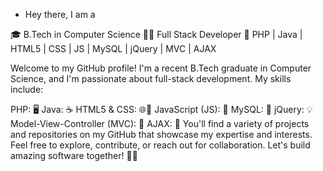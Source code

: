 - Hey there, I am a



🎓 B.Tech in Computer Science
👨‍💻 Full Stack Developer
💼 PHP | Java | HTML5 | CSS | JS | MySQL | jQuery | MVC | AJAX

Welcome to my GitHub profile! I'm a recent B.Tech graduate in Computer Science, and I'm passionate about full-stack development. My skills include:

PHP: 🖥️
Java: ☕
HTML5 & CSS: 🌐🎨
JavaScript (JS): 🚀
MySQL: 🧾
jQuery: 💡
Model-View-Controller (MVC): 🧱
AJAX: 🔄
You'll find a variety of projects and repositories on my GitHub that showcase my expertise and interests. Feel free to explore, contribute, or reach out for collaboration. Let's build amazing software together! 🚀🤝
